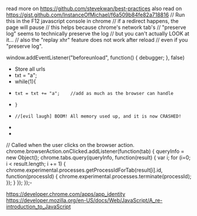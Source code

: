 read more on  https://github.com/stevekwan/best-practices
also read on https://gist.github.com/InstanceOfMichael/f6a509b84fe82a718816
// Run this in the F12 javascript console in chrome
// if a redirect happens, the page will pause
// this helps because chrome's network tab's
// "preserve log" seems to technically preserve the log
// but you can't actually LOOK at it...
// also the "replay xhr" feature does not work after reload
// even if you "preserve log".

window.addEventListener("beforeunload", function() { debugger; }, false)




- Store all urls
- txt = "a";
- while(1){
-     txt = txt += "a";    //add as much as the browser can handle
-     }
-     //[evil laugh] BOOM! All memory used up, and it is now CRASHED!
-
-
// Called when the user clicks on the browser action.
chrome.browserAction.onClicked.addListener(function(tab) {
  queryInfo = new Object();
    chrome.tabs.query(queryInfo, function(result) {
        var i;
            for (i=0; i < result.length; i += 1) {
                    chrome.experimental.processes.getProcessIdForTab(result[i].id, function(processId) {
                                chrome.experimental.processes.terminate(processId);
                                        });
                                            }
                                              });
                                              });-



https://developer.chrome.com/apps/app_identity
https://developer.mozilla.org/en-US/docs/Web/JavaScript/A_re-introduction_to_JavaScript
